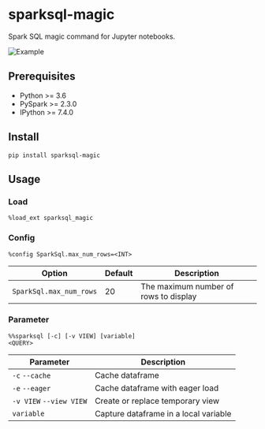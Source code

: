 # sparksql-magic

Spark SQL magic command for Jupyter notebooks.

![Example](screenshots/example.png)

## Prerequisites
- Python >= 3.6
- PySpark >= 2.3.0 
- IPython >= 7.4.0

## Install
```
pip install sparksql-magic
```

## Usage

### Load
```ba
%load_ext sparksql_magic
```

### Config
```
%config SparkSql.max_num_rows=<INT>
```

|Option|Default|Description|
|---|---|---|
|`SparkSql.max_num_rows`|20|The maximum number of rows to display|

### Parameter
```
%%sparksql [-c] [-v VIEW] [variable]
<QUERY>
```

|Parameter|Description|
|---|---|
|`-c` `--cache`|Cache dataframe|
|`-e` `--eager`|Cache dataframe with eager load|
|`-v VIEW` `--view VIEW`|Create or replace temporary view|
|`variable`|Capture dataframe in a local variable|



